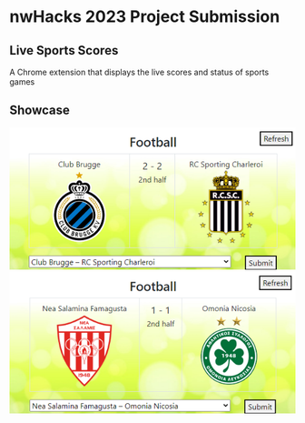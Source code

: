# nwHacks 2023 Project Submission
## Live Sports Scores
A Chrome extension that displays the live scores and status of sports games

## Showcase
![](https://github.com/jason-j-wang/nwHacks-2023-repo/blob/main/showcase/1.png)
![](https://github.com/jason-j-wang/nwHacks-2023-repo/blob/main/showcase/2.png)
